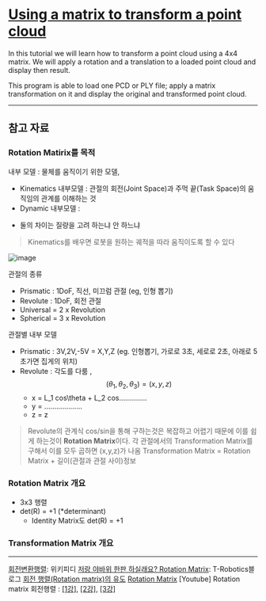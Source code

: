 # [Using a matrix to transform a point cloud](http://pointclouds.org/documentation/tutorials/matrix_transform.php#matrix-transform)

In this tutorial we will learn how to transform a point cloud using a 4x4 matrix. We will apply a rotation and a translation to a loaded point cloud and display then result.

This program is able to load one PCD or PLY file; apply a matrix transformation on it and display the original and transformed point cloud.













---

## 참고 자료 

### Rotation Matirix를 목적 


내부 모델 : 물체를 움직이기 위한 모델, 
- Kinematics 내부모델 : 관절의 회전(Joint Space)과 주먹 끝(Task Space)의 움직임의 관계를 이해하는 것
- Dynamic 내부모델 : 
* 둘의 차이는 질량을 고려 하는냐 안 하느냐 

> Kinematics를 배우면 로봇을 원하는 궤적을 따라 움직이도록 할 수 있다

![image](https://user-images.githubusercontent.com/17797922/47067342-076c6500-d224-11e8-8242-343a24de2600.png)


관절의 종류 
- Prismatic : 1DoF, 직선, 미끄럼 관절 (eg, 인형 뽑기) 
- Revolute : 1DoF, 회전 관절 
- Universal = 2 x Revolution
- Spherical = 3 x Revolution 

관절별 내부 모델 
- Prismatic : 3V,2V,-5V = X,Y,Z (eg. 인형뽑기, 가로로 3초, 세로로 2초, 아래로 5초가면 집게의 위치)
- Revolute : 각도를 다룸 , $$(\theta_1,\theta_2,\theta_3) = (x,y,z) $$
    - x = L_1 cos\theta + L_2 cos\..............
    - y = ...................
    - z = z

> Revolute의 관계식 cos/sin을 통해 구하는것은 복잡하고 어렵기 때문에 이를 쉽게 하는것이 **Rotation Matrix**이다. 
> 각 관절에서의 Transformation Matrix를 구해서 이를 모두 곱하면 (x,y,z)가 나옴 
> Transformation Matrix = Rotation Matrix + 길이(관절과 관절 사이)정보 


### Rotation Matrix 개요 

- 3x3 행렬 
- det(R) = +1 (*determinant)
    - Identity Matrix도 det(R) = +1

### Transformation Matrix 개요 















---
[회전변환행렬](http://t-robotics.blogspot.com/2013/07/rotation-matrix.html#.W8ZOAWgzYuV): 위키피디
[저랑 야바위 한판 하실래요? Rotation Matrix](http://t-robotics.blogspot.com/2013/07/rotation-matrix.html#.W8ZOAWgzYuV): T-Robotics블로그 
[회전 행렬(Rotation matrix)의 유도](https://o-tantk.github.io/posts/derive-rotation-matrix/)
[Rotation Matrix](http://livingeasy.tistory.com/10)
[Youtube] Rotation matrix 회전행렬 : [[1강]](https://youtu.be/2oKGg_cYE70), [[2강]](), [[3강]]()